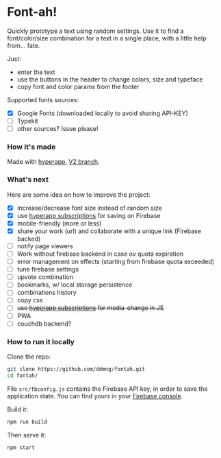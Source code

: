 # Font-ah!

Quickly prototype a text using random settings. Use it to find a font/color/size combination for a text in a single place, with a little help from... fate.

Just:
* enter the text
* use the buttons in the header to change colors, size and typeface
* copy font and color params from the footer

Supported fonts sources:
* [x] Google Fonts (downloaded locally to avoid sharing API-KEY)
* [ ] Typekit
* [ ] other sources? Issue please!

### How it's made
Made with [hyperapp](https://github.com/jorgebucaran/hyperapp), [V2 branch](https://github.com/jorgebucaran/hyperapp/pull/726).

### What's next

Here are some idea on how to improve the project:

* [x] increase/decrease font size instead of random size
* [x] use [hyperapp subscriptions](https://github.com/jorgebucaran/hyperapp/issues/752) for saving on Firebase
* [x] mobile-friendly (more or less)
* [x] share your work (url) and collaborate with a unique link (Firebase backed)
* [ ] notify page viewers
* [ ] Work without firebase backend in case ov quota expiration
* [ ] error management on effects (starting from firebase quota exceeded)
* [ ] tune firebase settings
* [ ] upvote combination
* [ ] bookmarks, w/ local storage persistence
* [ ] combinations history
* [ ] copy css
* [ ] ~~use [hyperapp subscriptions](https://github.com/jorgebucaran/hyperapp/issues/752) for media-change in JS~~
* [ ] PWA
* [ ] couchdb backend?

### How to run it locally
Clone the repo:
```sh
git clone https://github.com/ddmng/fontah.git
cd fontah/
```

File `src/fbconfig.js` contains the Firebase API key, in order to save the application state. You can find yours in your [Firebase console](https://console.firebase.google.com/).

Build it:
```sh
npm run build
```

Then serve it:
```sh
npm start
```